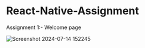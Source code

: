 # React-Native-Assignment
 Assignment 1:- Welcome page
 
![Screenshot 2024-07-14 152245](https://github.com/user-attachments/assets/91f1590d-a2bc-462e-884c-c51ead37218a)
